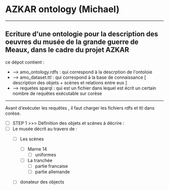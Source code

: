 # AZKAR ontology (Michael)
------------------------------------------------------------
Ecriture d'une ontologie pour la description des oeuvres du 
musée de la grande guerre de Meaux, dans le cadre du projet 
AZKAR
------------------------------------------------------------
ce dépot contient :
- --> amo_ontology.rdfs : qui correspond à la descrption de l'ontoloie
- --> amo_dataset.ttl : qui correspond à la base de connaissance [ description des objets + scènes et relations entre eux ]
- --> requetes sparql : qui est un fichier dans lequel est écrit un certain nombre de requêtes exécutable sur corèse
 -----------------------------------------------------------------------------
Avant d'exécuter les requêtes , il faut charger les fichiers rdfs et ttl dans corèse.

- [ ] STEP 1 >>> Définition des objets et scènes à décrire :
- [ ] Le musée décrit au travers de : 
	- [ ] Les scènes 
  		- [ ] Marne 14
  			- [ ] uniformes
  		- [ ] La tranchée 
  			- [ ] partie francaise
  			- [ ] partie allemande
  	- [ ] donateur des objects 
	
